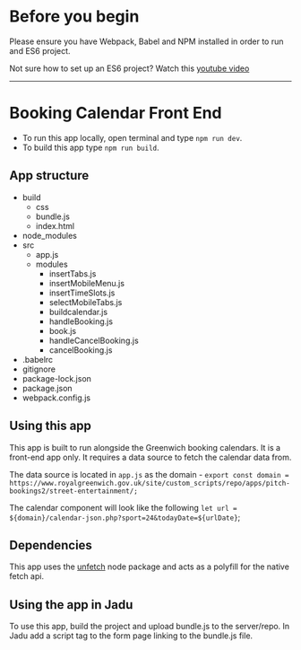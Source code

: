# Before you begin

Please ensure you have Webpack, Babel and NPM installed in order to run and ES6 project.

Not sure how to set up an ES6 project? Watch this [youtube video ](https://www.youtube.com/watch?v=ZFcGMZ1UuYo&list=PLdvap-sjgbTUcIn884FzmCyR-dkz7SWYv&index=3)

---

# Booking Calendar Front End

- To run this app locally, open terminal and type `npm run dev`.
- To build this app type `npm run build`.

## App structure

- build
  - css
  - bundle.js
  - index.html
- node_modules
- src
  - app.js
  - modules
    - insertTabs.js
    - insertMobileMenu.js
    - insertTimeSlots.js
    - selectMobileTabs.js
    - buildcalendar.js
    - handleBooking.js
    - book.js
    - handleCancelBooking.js
    - cancelBooking.js
- .babelrc
- gitignore
- package-lock.json
- package.json
- webpack.config.js

## Using this app

This app is built to run alongside the Greenwich booking calendars. It is a front-end app only. It requires a data source to fetch the calendar data from.

The data source is located in `app.js` as the domain - `export const domain = https://www.royalgreenwich.gov.uk/site/custom_scripts/repo/apps/pitch-bookings2/street-entertainment/;`

The calendar component will look like the following `let url = ${domain}/calendar-json.php?sport=24&todayDate=${urlDate}`;

## Dependencies

This app uses the [unfetch](https://www.npmjs.com/package/unfetch) node package and acts as a polyfill for the native fetch api.

## Using the app in Jadu

To use this app, build the project and upload bundle.js to the server/repo. In Jadu add a script tag to the form page linking to the bundle.js file.
